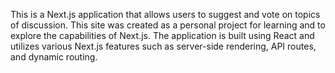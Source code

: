 This is a Next.js application that allows users to suggest and vote on topics of discussion.  This site was created as a personal project for learning and to explore the capabilities of Next.js.  The application is built using React and utilizes various Next.js features such as server-side rendering, API routes, and dynamic routing.
